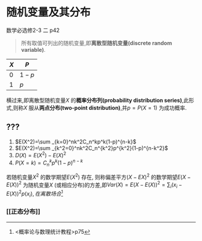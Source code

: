 # 随机变量及其分布

数学必选修2-3 二 p42

> 所有取值可列出的随机变量,即**离散型随机变量(discrete random variable)**.

| $X$  | $P$   |
| ---- | ----- |
| $0$  | $1-p$ |
| $1$  | $p$   |

横过来,即离散型随机变量$X$ 的**概率分布列(probability distribution series)**,此形式,则称$X$ 服从**两点分布(two-point distribution)**,并$p=P(X=1)$ 为成功概率.

## ???

1. $E(X^2)=\sum _{k=0}^nk^2C_n^kp^k(1-p)^{n-k}$ 
2. $E(X^2)=\sum _{k^2=0}^nk^2C_n^{k^2}p^{k^2}(1-p)^{n-k^2}$ 
3. $D(X)=E(X^2)-E(X)^2$ 
4. $P(X=k)=C_n^kp^k(1-p)^{n-k}$ 

若随机变量$X^2$ 的数学期望$E(X^2)$ 存在, 则称偏差平方$(X-EX)^2$ 的数学期望$E(X-E(X))^2$ 为随机变量$X$ (或相应分布)的方差,即$Var(X)=E(X-E(X))^2=\sum _i(x_i-E(X))^2p(x_i),在离散场合$​ [^ 1]



### [[正态分布]]



[^ 1]: <概率论与数理统计教程>p75
